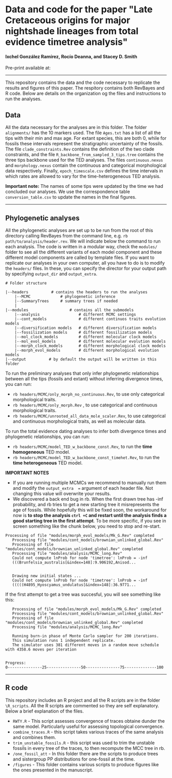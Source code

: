 # Data and code for the paper "Late Cretaceous origins for major nightshade lineages from total evidence timetree analysis"
#### Ixchel González Ramírez, Rocío Deanna, and Stacey D. Smith

Pre-print available at: 

***

This repository contains the data and the code necessary to replicate the results and figures of this paper. The respitory contains both RevBayes and R code. Below are details on the organization og the files and instructions to run the analyses.


## Data

All the data necessary for the analyses are in this folder. The folder `alignments/` has the 10 markers used. The file `Ages.txt` has a list of all the tips with their min and max age. For extant species, this are both 0, while for fossils these intervals represent the stratigraphic uncertainty of the fossils. The file `clade_constraints.Rev` contains the definition of the two clade constraints, and the file `R_backbone_from_sampled_3_tips.tree` contains the three tips backbone used for the TED analyses. The files `continuous.nexus` and `morphology.nexus` contain the continuous and categorical morphological data respectively. Finally, `epoch_timescale.csv` defines the time intervals in which rates are allowed to vary for the time-heterogeneous TED analysis.

**Important note:** The names of some tips were updated by the time we had concluded our analyses. We use the correspondence table `conversion_table.csv` to update the names in the final figures.


***

## Phylogenetic analyses
All the phylogenetic analyses are set up to be run from the root of this directory calling RevBayes from the command line, e.g. `rb path/to/analysis/header.rev`. We will indicate below the command to run each analysis. The code is written in a modular way, check the `modules/` folder to see all the different variants of each model component and these different model components are called by template files. If you want to replicate our analyses in your own computer, all you have to do is to modify the `headers/` files. In these, you can specify the director for your output path by specifying `output_dir` and `output_extra`.


```
# Folder structure

|--headers          # contains the headers to run the analyses
    |--MCMC             # phylogenetic inference
    |--SummaryTrees     # summary trees if needed
    |
|--modules                  # contains all the submodels
    |--analysis                 # different MCMC settings
    |--cont_models              # different continuos traits evolution models
    |--diversification models   # different diversification models
    |--fossilization models     # different fossilization models
    |--mol_clock_models         # different molecular clock models
    |--mol_evol_models          # different molecular evolution models
    |--morph_clock_models       # different morphological clock models
    |--morph_evol_models        # different morphological evolution models
|--output          # by default the output will be written in this folder

```
To run the preliminary analyses that only infer phylogenetic relationships between all the tips (fossils and extant) without inferring divergence times, you can run: 
* `rb headers/MCMC/only_morph_no_continuous.Rev`, to use only categorical morphological traits.
* `rb headers/MCMC/only_morph.Rev` , to use categorical and continuous morphological traits.
* `rb headers/MCMC/unrooted_all_data_mole_scaler.Rev`, to use categorical and continuous morphological traits, as well as molecular data.

To run the total evidence dating analyses to infer both divergence times and phylogenetic relationships, you can run:
* `rb headers/MCMC/model_TED_w_backbone_const.Rev`, to run the **time homogeneous** TED model.
* `rb headers/MCMC/model_TED_w_backbone_const_timehet.Rev`, to run the **time heterogeneous** TED model. 


**IMPORTANT NOTES**

* If you are running multiple MCMCs we recommend to manually run them and modify the `output_extra  =` argument of each header file. Not changing this value will overwrite your results.
* We discovered a back end bug in rb. When the first drawn tree has -inf probability, and rb tries to get a new starting tree it misrepresents the age of fossils. While hopefully this will be fixed soon, the workaround for now is **to stop the analysis `ctrl +C` and restart until the analysis finds a good starting tree in the first attempt**. To be more specific, if you see in screen something like the chunk below, you need to stop and re-start.

```
Processing of file "modules/morph_evol_models/Mk_G.Rev" completed
   Processing file "modules/cont_models/brownian_unlinked_global.Rev"
   Processing of file "modules/cont_models/brownian_unlinked_global.Rev" completed
   Processing file "modules/analysis/MCMC_long.Rev"
   Could not compute lnProb for node 'timetree': lnProb = -inf
   (((Brunfelsia_australis[&index=148]:9.906192,Anisod...
   
   
   Drawing new initial states ... 
   Could not compute lnProb for node 'timetree': lnProb = -inf
   (((((H4895_Hyoscyamus_undulatus[&index=148]:36.9771...
```  
If the first attempt to get a tree was succesful, you will see something like this:

```
   Processing of file "modules/morph_evol_models/Mk_G.Rev" completed
   Processing file "modules/cont_models/brownian_unlinked_global.Rev"
   Processing of file "modules/cont_models/brownian_unlinked_global.Rev" completed
   Processing file "modules/analysis/MCMC_long.Rev"
   
   Running burn-in phase of Monte Carlo sampler for 200 iterations.
   This simulation runs 1 independent replicate.
   The simulator uses 381 different moves in a random move schedule with 4358.6 moves per iteration
   

Progress:
0---------------25---------------50---------------75--------------100
```


***

## R code 

This repository includes an R project and all the R scripts are in the folder `\R_scripts`. All the R scripts are commented so they are self explanatory. Below a brief explanation of the files.

* `RWTY.R` - This script assesses convergence of traces obtaine dunder the same model. Particularly useful for assessing topological convergence.
* `combine_traces.R` - this script takes various traces of the same analysis and combines them.
* `trim_unstable_fossils.R` - this script was used to trim the unstable fossils in every tree of the traces, to then recompute the MCC tree in rb. 
* `/one_fossil_att`  - In this folder there are the scripts to produce trees and sistergroup PP distributions for one-fossil at the time.
* `/figures` - This folder contains various scripts to produce figures like the ones presented in the manuscript.




